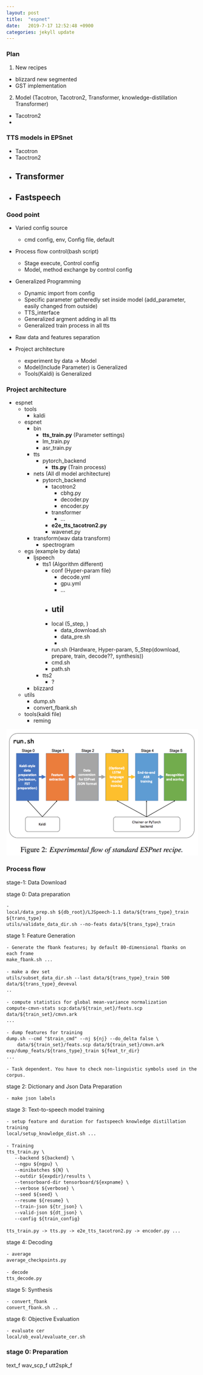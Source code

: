 ```yaml
---
layout: post
title:  "espnet"
date:   2019-7-17 12:52:48 +0900
categories: jekyll update
---
```


### Plan
1. New recipes
  - blizzard new segmented
  - GST implementation

2. Model (Tacotron, Tacotron2, Transformer, knowledge-distillation Transformer)
  - Tacotron2
  -


### TTS models in EPSnet
  - Tacotron
  - Taoctron2
  - Transformer
    - 
  - Fastspeech
    - 


### Good point
- Varied config source
    - cmd config, env, Config file, default

- Process flow control(bash script)
    - Stage execute, Control config
    - Model, method exchange by control config

- Generalized Programming
    - Dynamic import from config
    - Specific parameter gatheredly set inside model (add_parameter, easily
        changed from outside)
    - TTS_interface
    - Generalized argment adding in all tts
    - Generalized train process in all tts

- Raw data and features separation

- Project architecture
    - experiment by data -> Model
    - Model(Include Parameter) is Generalized
    - Tools(Kaldi) is Generalized


### Project architecture
- espnet
  - tools
    - kaldi
  - espnet
    - bin
      - **tts_train.py** (Parameter settings)
      - lm_train.py
      - asr_train.py
    - tts
      - pytorch_backend
        - **tts.py**     (Train process)
    - nets (All dl model architecture)
      - pytorch_backend
        - tacotron2
          - cbhg.py
          - decoder.py
          - encoder.py
        - transformer
          - ...
        - **e2e_tts_tacotron2.py**
        - wavenet.py
    - transform(wav data transform)
        - spectrogram
  - egs (example by data)
    - ljspeech
      - tts1 (Algorithm different)
        - conf (Hyper-param file)
          - decode.yml
          - gpu.yml
          - ...
        - util
          -
        - local (5_step, )
          - data_download.sh
          - data_pre.sh
          -
        - run.sh (Hardware, Hyper-param, 5_Step(download, prepare, train, decode??, synthesis))
        - cmd.sh
        - path.sh
      - tts2
        - ?
    - blizzard
  - utils
    - dump.sh
    - convert_fbank.sh
  - tools(kaldi file)
    - reming

![architect](architect.png)

### Process flow

stage-1: Data Download

stage 0: Data preparation

    -
    local/data_prep.sh ${db_root}/LJSpeech-1.1 data/${trans_type}_train ${trans_type}
    utils/validate_data_dir.sh --no-feats data/${trans_type}_train

stage 1: Feature Generation

    - Generate the fbank features; by default 80-dimensional fbanks on each frame
    make_fbank.sh ...

    - make a dev set
    utils/subset_data_dir.sh --last data/${trans_type}_train 500 data/${trans_type}_deveval
    ..

    - compute statistics for global mean-variance normalization
    compute-cmvn-stats scp:data/${train_set}/feats.scp data/${train_set}/cmvn.ark
    ...

    - dump features for training
    dump.sh --cmd "$train_cmd" --nj ${nj} --do_delta false \
        data/${train_set}/feats.scp data/${train_set}/cmvn.ark exp/dump_feats/${trans_type}_train ${feat_tr_dir}
    ...

    - Task dependent. You have to check non-linguistic symbols used in the corpus.

stage 2: Dictionary and Json Data Preparation

    - make json labels


stage 3: Text-to-speech model training

    - setup feature and duration for fastspeech knowledge distillation training
    local/setup_knowledge_dist.sh ...

    - Training
    tts_train.py \
       --backend ${backend} \
       --ngpu ${ngpu} \
       --minibatches ${N} \
       --outdir ${expdir}/results \
       --tensorboard-dir tensorboard/${expname} \
       --verbose ${verbose} \
       --seed ${seed} \
       --resume ${resume} \
       --train-json ${tr_json} \
       --valid-json ${dt_json} \
       --config ${train_config}

    tts_train.py -> tts.py -> e2e_tts_tacotron2.py -> encoder.py ...

stage 4: Decoding

    - average
    average_checkpoints.py

    - decode
    tts_decode.py

stage 5: Synthesis

    - convert_fbank
    convert_fbank.sh ..

stage 6: Objective Evaluation

    - evaluate cer
    local/ob_eval/evaluate_cer.sh


### stage 0: Preparation

text_f
wav_scp_f
utt2spk_f

